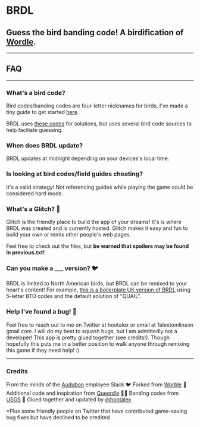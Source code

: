 # BRDL

## Guess the bird banding code! A birdification of [Wordle](https://powerlanguage.co.uk/wordle/). 

---

## FAQ

---

### What's a bird code? 

Bird codes/banding codes are four-letter nicknames for birds. I've made a tiny guide to get started [here](https://birdcodes.glitch.me).

BRDL uses [these codes](https://www.aba.org/aba-checklist/) for solutions, but uses several bird code sources to help faciliate guessing.

### When does BRDL update?

BRDL updates at midnight depending on your devices's local time.

### Is looking at bird codes/field guides cheating? 

It's a valid strategy! Not referencing guides while playing the game could be considered hard mode.

### What's a Glitch? 🎏

Glitch is the friendly place to build the app of your dreams! It's is where BRDL was created and is currently hosted. Glitch makes it easy and fun to build your own or remix other people's web pages.

Feel free to check out the files, but **be warned that spoilers may be found in previous.txt!**

### Can you make a ___ version? 🐦

BRDL is limited to North American birds, but BRDL can be remixed to your heart's content! For example, [this is a boilerplate UK version of BRDL](https://glitch.com/~futuristic-spiral-soil) using 5-letter BTO codes and the default solution of "QUAIL".

### Help I've found a bug! 🚩

Feel free to reach out to me on Twitter at hootalex or email at 1alextomlinson  gmail  com. I will do my best to squash bugs, but I am admittedly not a developer! This app is pretty glued together (see credits!). Though hopefully this puts me in a better position to walk anyone through remixing this game if they need help! :)

---

### Credits

From the minds of the [Audubon](https://www.audubon.org/) employee Slack 🐦 Forked from [Worble](https://worble.glitch.me/) 🎏 Additional code and inspiration from [Queerdle](https://queerdle.com/) 🏳️‍🌈 Banding codes from [USGS](https://www.pwrc.usgs.gov/bbl/manual/speclist.cfm) 📖 Glued together and updated by [@hootalex](https://twitter.com/hootalex)

*Plus some friendly people on Twitter that have contributed game-saving bug fixes but have declined to be credited

